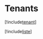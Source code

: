 # Tenants

[!include[tenant](tenants.tenant.autogen.md)]

[!include[liste](tenants.liste.autogen.md)]










































